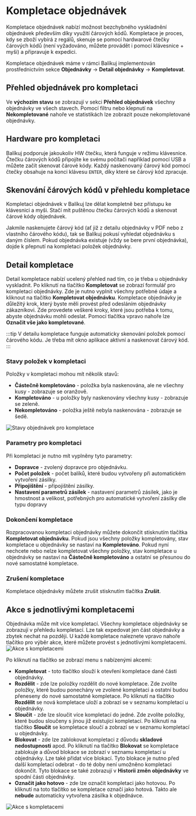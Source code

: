 ﻿---
sidebar_position: 1
---

# Kompletace objednávek
Kompletace objednávek nabízí možnost bezchybného vyskladnění objednávek především díky využití čárových kódů. Kompletace je proces, kdy se zboží vybírá z regálů, skenuje se pomocí hardwarové čtečky čárových kódů (není vyžadováno, můžete provádět i pomocí klávesnice + myši) a 
připravuje k expedici.

Kompletace objednávek máme v rámci Balíkuj implementován prostřednictvím sekce **Objednávky** -> **Detail objednávky** -> **Kompletovat**.

## Přehled objednávek pro kompletaci
Ve **výchozím stavu** se zobrazují v sekci **Přehled objednávek** všechny objednávky ve všech stavech. Pomocí filtru nebo klepnutí na **Nekompletované** nahoře ve statistikách lze zobrazit pouze nekompletované objednávky.
<!--
### Nastavení stavů objednávek pro kompletace
Nastavit seznam stavů objednávek si můžete v sekci **Nastavení** -> **Objednávky** -> **Kompletace a balení**. V této sekci nastavení si můžete volbou **Stavy objednávek pro kompletace** vybrat stavy objednávek, které se budou nabízet pro kompletace.


![Stavy objednávek pro kompletace](/img/order/picking/order-picking-status.png)


### Nastavení kompletaceu
V sekci **Nastavení** -> **Objednávky** -> **Kompletace a balení** si můžete nastavit, jak se bude aplikace chovat po dokončení kompletaceu nebo naskenování všech položek.

Můžete zde nastavit výchozí tiskárnu pro tisk štítků a další uživatelské nastavení.

:::tip
Pokud ještě v systému Balíkuj nepoužíváte žádné tiskárny, přidejte si je v sekci **Nastavení** -> **Tiskárny**. Usnadní Vám to mnoho a mnoho práce!
:::

### Další nastavení kompletace
Pro úspěšný kompletace objednávek je potřeba mít nastavenu váhu objednávky, dopravce a službu dopravce. Tyto informace můžete zpětně nastavit v přehledu objednávek na **Objednávky** -> **Přehled objednávek**. Tyto údaje se berou automaticky z příchozích objednávek. Pokud se Vám tyto údaje nepropisují, máte něco špatně nastaveno - kontaktujte nás, pomůžeme Vám.
-->

## Hardware pro kompletaci
Balíkuj podporuje jakoukoliv HW čtečku, která funguje v režimu klávesnice. Čtečku čárových kódů připojíte ke svému počítači například pomocí USB a můžete začít skenovat čárové kódy. Každý naskenovaný čárový kód pomocí čtečky obsahuje na konci klávesu `ENTER`, díky které se čárový kód zpracuje.

## Skenování čárových kódů v přehledu kompletace
Kompletaci objednávek v Balíkuj lze dělat kompletně bez přístupu ke klávesnici a myši. Stačí mít puštěnou čtečku čárových kódů a skenovat čárové kódy objednávek.

Jakmile naskenujete čárový kód (ať již z detailu objednávky v PDF nebo z vlastního čárového kódu), tak se Balíkuj pokusí vyhledat objednávku s daným číslem.
Pokud objednávka existuje (vždy se bere první objednávka), dojde k přepnutí na kompletaci položek objednávky.

## Detail kompletace
Detail kompletace nabízí ucelený přehled nad tím, co je třeba u objednávky vyskladnit. Po kliknutí na tlačítko **Kompletovat** se zobrazí formulář pro kompletaci objednávky. Zde je nutno vyplnit všechny potřebné údaje a kliknout na tlačítko **Kompletovat objednávku**.
Kompletace objednávky je důležitý krok, který byste měli provést před odesláním objednávky zákazníkovi. Zde provedete veškeré kroky, které jsou potřeba k tomu, abyste objednávku mohli odeslat. 
Pomocí tlačítka vpravo nahoře lze **Označit vše jako kompletované**.


:::tip
V detailu kompletace funguje automaticky skenování položek pomocí čárového kódu. Je třeba mít okno aplikace aktivní a naskenovat čárový kód.
:::

### Stavy položek v kompletaci
Položky v kompletaci mohou mít několik stavů:
- **Částečně kompletováno** - položka byla naskenována, ale ne všechny kusy - zobrazuje se oranžově.
- **Kompletováno** - u položky byly naskenovány všechny kusy - zobrazuje se zeleně.
- **Nekompletováno** - položka ještě nebyla naskenována - zobrazuje se šedě.


![Stavy objednávek pro kompletace](/img/order/completion/order-completion-statuses.png)

<!--![Decision tree](/img/order/picking/order-picking-decision-tree.png)-->

### Parametry pro kompletaci
Při kompletaci je nutno mít vyplněny tyto parametry:
- **Dopravce** - zvolený dopravce pro objednávku.
- **Počet položek** - počet balíků, které budou vytvořeny při automatickém vytvoření zásilky.
- **Připojištění** - připojištění zásilky.
- **Nastavení parametrů zásilek** - nastavení parametrů zásilek, jako je hmostnost a velikost, potřebných pro automatické vytvoření zásilky dle typu dopravy

<!--Umožňuje dokončit kompletace objednávky a přepnout objednávku do zvoleného stavu. Současně s tím je možné na zvolené tiskárně rovnou vytisknout štítek pro zásilku. 
Pokud jsou všechny položky kompletovány, stav kompletace u objednávky se nastaví na **Kompletace dokončen**. V opačném případě, kdy jsou vypickovány pouze některé položky, po dokončení bude stav u objednávky nastaven na **Rozpracovaný kompletace**.
-->
### Dokončení kompletace
Rozpracovanou kompletaci objednávky můžete dokončit stisknutím tlačítka **Kompletovat objednávku**.
Pokud jsou všechny položky kompletovány, stav kompletace u objednávky se nastaví na **Kompletováno**. 
Pokud nyní nechcete nebo nelze kompletovat všechny položky, stav kompletace u objednávky se nastaví na **Částečně kompletováno** a ostatní se přesunou do nové samostatné kompletace.

### Zrušení kompletace
Kompletace objednávky můžete zrušit stisknutím tlačítka **Zrušit**.

## Akce s jednotlivými kompletacemi
Objednávka může mít více kompletací. Všechny kompletace objednávky se zobrazují v přehledu kompletací. Lze tak expedovat jen část objednávky a zbytek nechat na později.
U každé kompletace naleznete vpravo nahoře tlačítko pro výběr akce, které můžete provést s jednotlivými kompletacemi. 
![Akce s kompletacemi](/img/order/completion/order-completion-dropdown.png)

Po kliknutí na tlačítko se zobrazí menu s nabízenými akcemi:
- **Kompletovat** - toto tlačítko slouží k otevření kompletace dané části objednávky.
- **Rozdělit** - zde lze položky rozdělit do nové kompletace. Zde zvolíte položky, které budou ponechány ve zvolené kompletaci a ostatní budou přeneseny do nové samostatné kompletace. Po kliknutí na tlačítko **Rozdělit** se nová kompletace uloží a zobrazí se v seznamu kompletací u objednávky.
- **Sloučit** - zde lze sloučit více kompletací do jedné. Zde zvolíte položky, které budou sloučeny s jinou již existující kompletací. Po kliknutí na tlačítko **Sloučit** se kompletace sloučí a zobrazí se v seznamu kompletací u objednávky.
- **Blokovat** - zde lze zablokovat kompletaci z důvodu **skladové nedostupnosti** apod. Po kliknutí na tlačítko **Blokovat** se kompletace zablokuje a důvod blokace se zobrazí v seznamu kompletací u objednávky. Lze také přidat více blokací. 
Tyto blokace je nutno před další kompletací odebrat - do té doby není umožněno kompletaci dokončit. Tyto blokace se také zobrazují v **Historii změn objednávky** ve spodní části objednávky.
- **Označit jako hotovo** - zde lze označit kompletaci jako hotovou. Po kliknutí na toto tlačítko se kompletace označí jako hotová. Takto ale **nebude** automaticky vytvořena zásilka k objednávce.


![Akce s kompletacemi](/img/order/completion/order-completion-block.png)

<!--
## Shrnutí ještě jednou:

1. Mít v ideálním případě HW čtečku čárových kódů, např. Virtuos HW-855A, na které sami testujeme aplikaci
2. Nastavit si stavy objednávek, které chcete zobrazovat v Kompletaceu
3. Nastavit si, jak se bude aplikace chovat po dokončení kompletace nebo naskenování všech položek. Pokud chcete mít automatizovaný Kompletace bez použití klávecnice a myši, je třeba nastavit volbu **Akce po dokončení kompletaceu** na hodnotu **Tisk štítků na tiskárně a přesunutí na seznam objednávek**.-->

